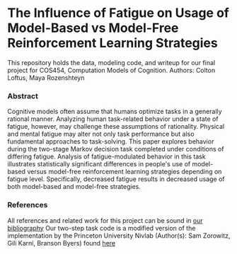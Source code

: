 # The Influence of Fatigue on Usage of Model-Based vs Model-Free Reinforcement Learning Strategies

This repository holds the data, modeling code, and writeup for our final project for COS454, Computation Models of Cognition. Authors: Colton Loftus, Maya Rozenshteyn

### Abstract

Cognitive models often assume that humans optimize tasks in a generally rational manner. Analyzing human task-related behavior under a state of fatigue, however, may challenge these assumptions of rationality. Physical and mental fatigue may alter not only task performance but also fundamental approaches to task-solving. This paper explores behavior during the two-stage Markov decision task completed under conditions of differing fatigue. Analysis of fatigue-modulated behavior in this task illustrates statistically significant differences in people's use of model-based versus model-free reinforcement learning strategies depending on fatigue level. Specifically, decreased fatigue results in decreased usage of both model-based and model-free strategies.

### References

All references and related work for this project can be sound in [our bibliography](./references.bib)
Our two-step task code is a modified version of the implementation by the Princeton University Nivlab (Author(s): Sam Zorowitz, Gili Karni, Branson Byers) found [here](https://github.com/nivlab/jspsych-demos/tree/main/tasks/two-step)
